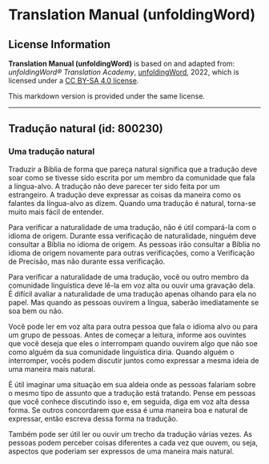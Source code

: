 # Translation Manual (unfoldingWord)

## License Information

**Translation Manual (unfoldingWord)** is based on and adapted from: _unfoldingWord® Translation Academy_, [unfoldingWord](https://unfoldingword.org/utw), 2022, which is licensed under a [CC BY-SA 4.0 license](https://creativecommons.org/licenses/by-sa/4.0/legalcode.en).

This markdown version is provided under the same license.



--------------------------------

## Tradução natural (id: 800230)

### Uma tradução natural

Traduzir a Bíblia de forma que pareça natural significa que a tradução deve soar como se tivesse sido escrita por um membro da comunidade que fala a língua\-alvo. A tradução não deve parecer ter sido feita por um estrangeiro. A tradução deve expressar as coisas da maneira como os falantes da língua\-alvo as dizem. Quando uma tradução é natural, torna\-se muito mais fácil de entender.

Para verificar a naturalidade de uma tradução, não é útil compará\-la com o idioma de origem. Durante essa verificação de naturalidade, ninguém deve consultar a Bíblia no idioma de origem. As pessoas irão consultar a Bíblia no idioma de origem novamente para outras verificações, como a Verificação de Precisão, mas não durante essa verificação.

Para verificar a naturalidade de uma tradução, você ou outro membro da comunidade linguística deve lê\-la em voz alta ou ouvir uma gravação dela. É difícil avaliar a naturalidade de uma tradução apenas olhando para ela no papel. Mas quando as pessoas ouvirem a língua, saberão imediatamente se soa bem ou não.

Você pode ler em voz alta para outra pessoa que fala o idioma alvo ou para um grupo de pessoas. Antes de começar a leitura, informe aos ouvintes que você deseja que eles o interrompam quando ouvirem algo que não soe como alguém da sua comunidade linguística diria. Quando alguém o interromper, vocês podem discutir juntos como expressar a mesma ideia de uma maneira mais natural.

É útil imaginar uma situação em sua aldeia onde as pessoas falariam sobre o mesmo tipo de assunto que a tradução está tratando. Pense em pessoas que você conhece discutindo isso e, em seguida, diga em voz alta dessa forma. Se outros concordarem que essa é uma maneira boa e natural de expressar, então escreva dessa forma na tradução.

Também pode ser útil ler ou ouvir um trecho da tradução várias vezes. As pessoas podem perceber coisas diferentes a cada vez que ouvem, ou seja, aspectos que poderiam ser expressos de uma maneira mais natural.


